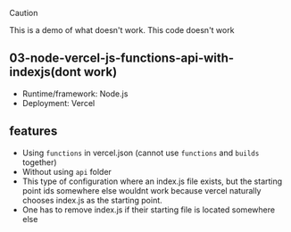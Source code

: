 
> [!CAUTION]
> This is a demo of what doesn't work. This code doesn't work

## 03-node-vercel-js-functions-api-with-indexjs(dont work)
- Runtime/framework: Node.js
- Deployment: Vercel

## features
- Using `functions` in vercel.json (cannot use `functions` and `builds` together)
- Without using `api` folder
- This type of configuration where an index.js file exists, but the starting point ids somewhere else wouldnt work because vercel naturally chooses index.js as the starting point.
- One has to remove index.js if their starting file is located somewhere else